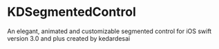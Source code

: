 # KDSegmentedControl
An elegant, animated and customizable segmented control for iOS swift version 3.0 and plus created by kedardesai
